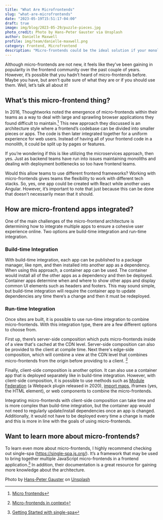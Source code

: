 ```yaml
---
title: "What Are Microfrontends"
slug: "what-are-microfrontends"
date: "2023-05-19T15:51:17-04:00"
draft: true
image: img/blog/2023-05-29/puzzle-pieces.jpg
photo_credit: Photo by Hans-Peter Gauster via Unsplash
author: Danielle Maxwell
profile: img/team/danielle-maxwell.png
category: Frontend, Microfrontend
description: "Micro-frontends could be the ideal solution if your monolithic frontend is causing growing pains."
---
```


Although micro-frontends are not new, it feels like they’ve been gaining in popularity in the frontend community over the past couple of years. However, it’s possible that you hadn’t heard of micro-frontends before. Maybe you have, but aren’t quite sure of what they are or if you should use them. Well, let’s talk all about it!
<!--more-->

## What’s this micro-frontend thing?
In 2016, Thoughtworks noted the emergence of micro-frontends within their teams as a way to deal with large and sprawling browser applications they found difficult to maintain.[^1] This new approach they discussed is an architecture style where a frontend’s codebase can be divided into smaller pieces or apps. The code is then later integrated together for a uniform experience for web users. Instead of having all of your frontend code in a monolith, it could be split up by pages or features. 

If you’re wondering if this is like utilizing the microservices approach, then yes. Just as backend teams have run into issues maintaining monoliths and dealing with deployment bottlenecks so too have frontend teams. 

Would this allow teams to use different frontend frameworks?
Working with micro-frontends gives teams the flexibility to work with different tech stacks. So, yes, one app could be created with React while another uses Angular. However, it’s important to note that just because this can be done that doesn't necessarily mean that it should.


## How are micro-frontend apps integrated?
One of the main challenges of the micro-frontend architecture is determining how to integrate multiple apps to ensure a cohesive user experience online. Two options are build-time integration and run-time integration.

### Build-time Integration
With build-time integration, each app can be published to a package manager, like npm, and then installed into another app as a dependency. When using this approach, a container app can be used. The container would install all of the other apps as a dependency and then be deployed. Container apps determine when and where to show other apps and display common UI elements such as headers and footers. This may sound simple, but build-time integration will require the container app to update dependencies any time there’s a change and then it must be redeployed. 

### Run-time Integration
Once sites are built, it is possible to use run-time integration to combine micro-frontends. With this integration type, there are a few different options to choose from. 

First up, there’s server-side composition which puts micro-frontends inside of a view that's cached at the CDN level. Server-side composition can also be provided to the client at compile time. Next there's edge-side composition, which will combine a view at the CDN level that combines micro-frontends from the origin before providing to a client. [^2]

Finally, client-side composition is another option. It can also use a container app that is deployed separately like in build-time integration. However, with client-side composition, it is possible to use methods such as [Module Federation](https://webpack.js.org/concepts/module-federation/) (a Webpack plugin released in 2020), [import maps](https://developer.mozilla.org/en-US/docs/Web/HTML/Element/script/type/importmap), iframes (yes, the HTML element), or web components to combine the micro-frontends. 

Integrating micro-frontends with client-side composition can take time and is more complex than build-time integration, but the container app would not need to regularly update/install dependencies once an app is changed. Additionally, it would not have to be deployed every time a change is made and this is more in line with the goals of using micro-frontends.

## Want to learn more about micro-frontends?
To learn even more about micro-frontends, I highly recommend checking out single-spa (https://single-spa.js.org/). It’s a framework that may be used to bring together multiple JavaScript micro-frontends in a frontend application.[^3] In addition, their documentation is a great resource for gaining more knowledge about the architecture.

[^1]: [Micro frontends](https://www.thoughtworks.com/radar/techniques/micro-frontends)
[^2]: [Micro-frontends in context](https://increment.com/frontend/micro-frontends-in-context/)
[^3]: [Getting Started with single-spa](https://single-spa.js.org/docs/getting-started-overview)

Photo by [Hans-Peter Gauster](https://unsplash.com/@sloppyperfectionist?utm_source=unsplash&utm_medium=referral&utm_content=creditCopyText) on [Unsplash](https://unsplash.com/photos/3y1zF4hIPCg)